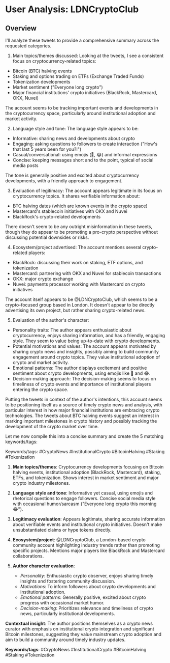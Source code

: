 # User Analysis: LDNCryptoClub

## Overview

<think>
I'll analyze these tweets to provide a comprehensive summary across the requested categories.

1. Main topics/themes discussed:
Looking at the tweets, I see a consistent focus on cryptocurrency-related topics:
- Bitcoin (BTC) halving events
- Staking and options trading on ETFs (Exchange Traded Funds)
- Tokenization developments
- Market sentiment ("Everyone long crypto")
- Major financial institutions' crypto initiatives (BlackRock, Mastercard, OKX, Nuvei)

The account seems to be tracking important events and developments in the cryptocurrency space, particularly around institutional adoption and market activity.

2. Language style and tone:
The language style appears to be:
- Informative: sharing news and developments about crypto
- Engaging: asking questions to followers to create interaction ("How's that last 5 years been for you?!")
- Casual/conversational: using emojis (🎉, 😂) and informal expressions
- Concise: keeping messages short and to the point, typical of social media posts

The tone is generally positive and excited about cryptocurrency developments, with a friendly approach to engagement.

3. Evaluation of legitimacy:
The account appears legitimate in its focus on cryptocurrency topics. It shares verifiable information about:
- BTC halving dates (which are known events in the crypto space)
- Mastercard's stablecoin initiatives with OKX and Nuvei
- BlackRock's crypto-related developments

There doesn't seem to be any outright misinformation in these tweets, though they do appear to be promoting a pro-crypto perspective without discussing potential downsides or risks.

4. Ecosystem/project advertised:
The account mentions several crypto-related players:
- BlackRock: discussing their work on staking, ETF options, and tokenization
- Mastercard: partnering with OKX and Nuvei for stablecoin transactions
- OKX: major crypto exchange
- Nuvei: payments processor working with Mastercard on crypto initiatives

The account itself appears to be @LDNCryptoClub, which seems to be a crypto-focused group based in London. It doesn't appear to be directly advertising its own project, but rather sharing crypto-related news.

5. Evaluation of the author's character:
- Personality traits: The author appears enthusiastic about cryptocurrency, enjoys sharing information, and has a friendly, engaging style. They seem to value being up-to-date with crypto developments.
- Potential motivations and values: The account appears motivated by sharing crypto news and insights, possibly aiming to build community engagement around crypto topics. They value institutional adoption of crypto and market activity.
- Emotional patterns: The author displays excitement and positive sentiment about crypto developments, using emojis like 🎉 and 😂.
- Decision-making approach: The decision-making seems to focus on timeliness of crypto events and importance of institutional players entering the crypto space.

Putting the tweets in context of the author's intentions, this account seems to be positioning itself as a source of timely crypto news and analysis, with particular interest in how major financial institutions are embracing crypto technologies. The tweets about BTC halving events suggest an interest in marking important milestones in crypto history and possibly tracking the development of the crypto market over time.

Let me now compile this into a concise summary and create the 5 matching keywords/tags:

Keywords/tags: #CryptoNews #InstitutionalCrypto #BitcoinHalving #Staking #Tokenization
</think>

1. **Main topics/themes**: Cryptocurrency developments focusing on Bitcoin halving events, institutional adoption (BlackRock, Mastercard), staking, ETFs, and tokenization. Shows interest in market sentiment and major crypto industry milestones.

2. **Language style and tone**: Informative yet casual, using emojis and rhetorical questions to engage followers. Concise social media style with occasional humor/sarcasm ("Everyone long crypto this morning 😂").

3. **Legitimacy evaluation**: Appears legitimate, sharing accurate information about verifiable events and institutional crypto initiatives. Doesn't make unsubstantiated claims or hype tokens directly.

4. **Ecosystem/project**: @LDNCryptoClub, a London-based crypto community account highlighting industry trends rather than promoting specific projects. Mentions major players like BlackRock and Mastercard collaborations.

5. **Author character evaluation**:
   - *Personality*: Enthusiastic crypto observer, enjoys sharing timely insights and fostering community discussion.
   - *Motivations*: To inform followers about crypto developments and institutional adoption.
   - *Emotional patterns*: Generally positive, excited about crypto progress with occasional market humor.
   - *Decision-making*: Prioritizes relevance and timeliness of crypto news, particularly institutional developments.

**Contextual insight**: The author positions themselves as a crypto news curator with emphasis on institutional crypto integration and significant Bitcoin milestones, suggesting they value mainstream crypto adoption and aim to build a community around timely industry updates.

**Keywords/tags**: #CryptoNews #InstitutionalCrypto #BitcoinHalving #Staking #Tokenization